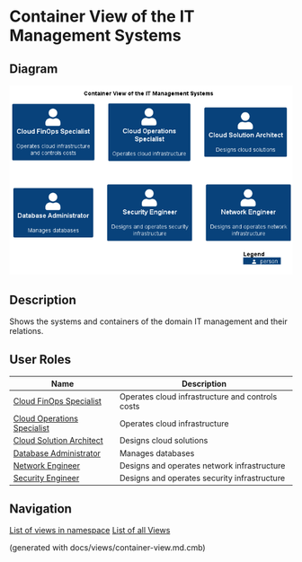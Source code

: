# Container View of the IT Management Systems

## Diagram
![Container View of the IT Management Systems](../../mybank/it-management/container-view.png)

## Description
Shows the systems and containers of the domain IT management and their relations.

## User Roles
| Name | Description |
|---|---|
| [Cloud FinOps Specialist](../../mybank/it-management/cloud-finops-specialist.md) | Operates cloud infrastructure and controls costs |
| [Cloud Operations Specialist](../../mybank/it-management/cloud-operations-specialist.md) | Operates cloud infrastructure |
| [Cloud Solution Architect](../../mybank/it-management/cloud-solution-architect.md) | Designs cloud solutions |
| [Database Administrator](../../mybank/it-management/database-administrator.md) | Manages databases |
| [Network Engineer](../../mybank/it-management/network-engineer.md) | Designs and operates network infrastructure |
| [Security Engineer](../../mybank/it-management/security-engineer.md) | Designs and operates security infrastructure |


## Navigation
[List of views in namespace](./views-in-namespace.md)
[List of all Views](../../views.md)

(generated with docs/views/container-view.md.cmb)
